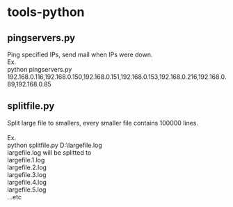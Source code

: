 # tools-python
## pingservers.py
Ping specified IPs, send mail when IPs were down.<br />
Ex. <br />
python pingservers.py 192.168.0.116,192.168.0.150,192.168.0.151,192.168.0.153,192.168.0.216,192.168.0.89,192.168.0.85 <br/>
## splitfile.py
Split large file to smallers, every smaller file contains 100000 lines.<br /><br />
Ex. <br />
python splitfile.py D:\largefile.log<br />
largefile.log will be splitted to<br />
largefile.1.log<br />
largefile.2.log<br />
largefile.3.log<br />
largefile.4.log<br />
largefile.5.log<br />
...etc<br />
